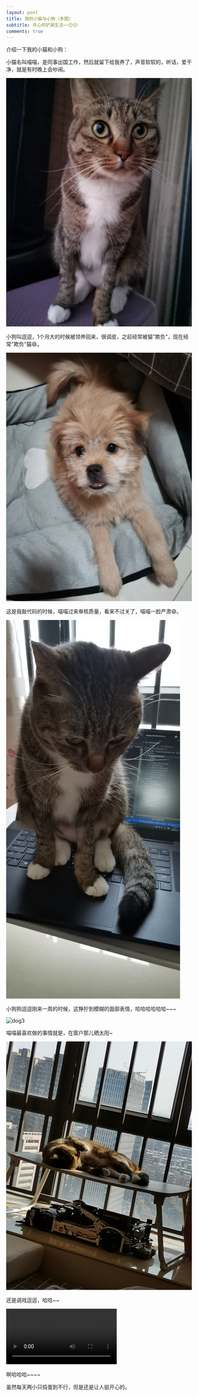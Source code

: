 ```yaml
---
layout: post
title: 我的小猫与小狗（多图）
subtitle: 开心的铲屎生活~~😔😔
comments: true
---
```




介绍一下我的小猫和小狗：

小猫名叫喵喵，是同事出国工作，然后就留下给我养了，声音软软的，听话，爱干净，就是有时晚上会吵闹。

![cat-show](https://github.com/degagetech/degagetech.github.io/blob/master/img/posts/cat-and-dog-1/cat-show.jpg?raw=true)



小狗叫逗逗，1个月大的时候被领养回来，很调皮，之前经常被猫"欺负"，现在经常"欺负"猫😄。

![dog-show](https://github.com/degagetech/degagetech.github.io/blob/master/img/posts/cat-and-dog-1/dog-show.jpg?raw=true)



这是我敲代码的时候，喵喵过来审核质量，看来不过关了，喵喵一脸严肃😄。

![cat1](https://github.com/degagetech/degagetech.github.io/blob/master/img/posts/cat-and-dog-1/cat1.jpg?raw=true)



小狗狗逗逗刚来一周的时候，这狰狞到模糊的面部表情，哈哈哈哈哈哈~~~

![dog3](https://github.com/degagetech/degagetech.github.io/blob/master/img/posts/cat-and-dog-1/dog3.jpg?raw=true)



喵喵最喜欢做的事情就是，在窗户那儿晒太阳~

![cat4](https://github.com/degagetech/degagetech.github.io/blob/master/img/posts/cat-and-dog-1/cat4.jpg?raw=true)

还是调戏逗逗，哈哈~~



<video src="https://github.com/degagetech/degagetech.github.io/blob/master/img/posts/cat-and-dog-1/play1.mp4?raw=true"></video>



啊哈哈哈~~~~

虽然每天两小只捣蛋到不行，但是还是让人挺开心的。